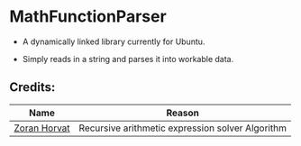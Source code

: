 # MathFunctionParser

- A dynamically linked library currently for Ubuntu.

- Simply reads in a string and parses it into workable data.

## Credits:
Name|Reason
----|------
[Zoran Horvat](http://www.codinghelmet.com/exercises/expression-evaluator) | Recursive arithmetic expression solver Algorithm
